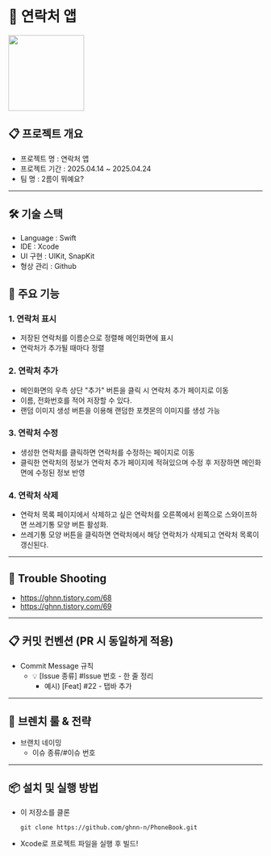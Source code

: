 # 📕 연락처 앱
<img src = "https://raw.githubusercontent.com/PokeAPI/sprites/master/sprites/pokemon/female/25.png" width=150>


## 📋 프로젝트 개요
- 프로젝트 명 : 연락처 앱
- 프로젝트 기간 : 2025.04.14 ~ 2025.04.24
- 팀 명 : 2름이 뭐예요?

---

## 🛠️ 기술 스택
- Language : Swift
- IDE : Xcode
- UI 구현 : UIKit, SnapKit
- 형상 관리 : Github

## 📱 주요 기능
### 1. 연락처 표시
- 저장된 연락처를 이름순으로 정렬해 메인화면에 표시
- 연락처가 추가될 때마다 정렬
### 2. 연락처 추가
- 메인화면의 우측 상단 "추가" 버튼을 클릭 시 연락처 추가 페이지로 이동
- 이름, 전화번호를 적어 저장할 수 있다.
- 랜덤 이미지 생성 버튼을 이용해 랜덤한 포켓몬의 이미지를 생성 가능
### 3. 연락처 수정
- 생성한 연락처를 클릭하면 연락처를 수정하는 페이지로 이동
- 클릭한 연락처의 정보가 연락처 추가 페이지에 적혀있으며 수정 후 저장하면 메인화면에 수정된 정보 반영
### 4. 연락처 삭제
- 연락처 목록 페이지에서 삭제하고 싶은 연락처를 오른쪽에서 왼쪽으로 스와이프하면 쓰레기통 모양 버튼 활성화.
- 쓰레기통 모양 버튼을 클릭하면 연락처에서 해당 연락처가 삭제되고 연락처 목록이 갱신된다.



---

## 🔫 Trouble Shooting
- https://ghnn.tistory.com/68
- https://ghnn.tistory.com/69

---

## 📋 커밋 컨벤션 (PR 시 동일하게 적용)
- Commit Message 규칙
  - 💡 [Issue 종류] #Issue 번호 - 한 줄 정리
    - 예시) [Feat] #22 - 탭바 추가

---

## 📌 브렌치 룰 & 전략
- 브랜치 네이밍
    - 이슈 종류/#이슈 번호
 
---

## 📦 설치 및 실행 방법
- 이 저장소를 클론
  ```
  git clone https://github.com/ghnn-n/PhoneBook.git
  ```
- Xcode로 프로젝트 파일을 실행 후 빌드!
